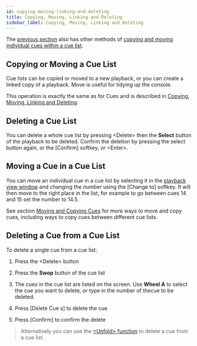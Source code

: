```yaml
---
id: copying-moving-linking-and-deleting
title: Copying, Moving, Linking and Deleting
sidebar_label: Copying, Moving, Linking and Deleting
---
```


The [previous section](editing-cue-lists.md) also has other methods of [copying and moving
individual cues within a cue list](editing-cue-lists.md#moving-and-copying-cues).

Copying or Moving a Cue List
----------------------------

Cue lists can be copied or moved to a new playback, or you can create a
linked copy of a playback. Move is useful for tidying up the console.

This operation is exactly the same as for Cues and is described in
[Copying, Moving, Linking and Deleting](../cues/copying-moving-linking-and-deleting.md).

Deleting a Cue List
-------------------

You can delete a whole cue list by pressing \<Delete\> then the **Select**
button of the playback to be deleted. Confirm the deletion by pressing
the select button again, or the \[Confirm\] softkey, or \<Enter\>.

Moving a Cue in a Cue List
--------------------------

You can move an individual cue in a cue list by selecting it in the
[playback view window](editing-cue-lists.md#playback-view-window) and changing the number using the \[Change to\]
softkey. It will then move to the right place in the list, for example
to go between cues 14 and 15 set the number to 14.5.

See section [Moving and Copying Cues](editing-cue-lists.md#moving-and-copying-cues) for more ways to move and copy cues,
including ways to copy cues between different cue lists.

Deleting a Cue from a Cue List
------------------------------

To delete a single cue from a cue list:

1. Press the \<Delete\> button

2. Press the **Swop** button of the cue list

3. The cues in the cue list are listed on the screen. Use **Wheel A** to
select the cue you want to delete, or type in the number of thecue to be
deleted.

4. Press \[Delete Cue x\] to delete the cue

5. Press \[Confirm\] to confirm the delete

> Alternatively you can use the 
[\<Unfold\> function](editing-cue-lists.md#editing-a-cue-list-using-unfold)
to delete a cue from a cue list.